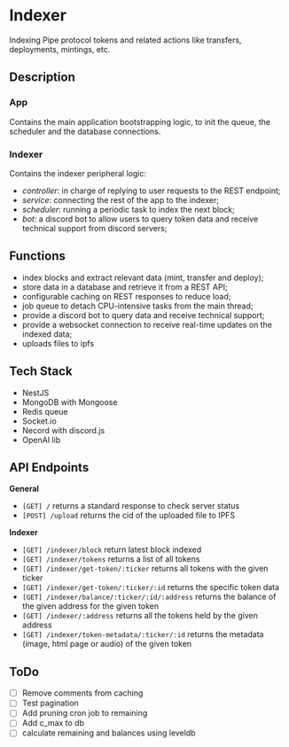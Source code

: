 # Indexer
Indexing Pipe protocol tokens and related actions like transfers, deployments, mintings, etc.

## Description
### App
Contains the main application bootstrapping logic, to init the queue, the scheduler and the database connections.

### Indexer
Contains the indexer peripheral logic:
* *controller*: in charge of replying to user requests to the REST endpoint;
* *service*: connecting the rest of the app to the indexer;
* *scheduler*: running a periodic task to index the next block;
* *bot*: a discord bot to allow users to query token data and receive technical support from discord servers;

## Functions
* index blocks and extract relevant data (mint, transfer and deploy);
* store data in a database and retrieve it from a REST API;
* configurable caching on REST responses to reduce load;
* job queue to detach CPU-intensive tasks from the main thread;
* provide a discord bot to query data and receive technical support;
* provide a websocket connection to receive real-time updates on the indexed data;
* uploads files to ipfs

## Tech Stack
- NestJS
- MongoDB with Mongoose
- Redis queue
- Socket.io
- Necord with discord.js
- OpenAI lib

## API Endpoints
**General**
- `[GET] /`
  returns a standard response to check server status
- `[POST] /upload`
  returns the cid of the uploaded file to IPFS

**Indexer**
- `[GET] /indexer/block`
  return latest block indexed
- `[GET] /indexer/tokens`
  returns a list of all tokens
- `[GET] /indexer/get-token/:ticker`
  returns all tokens with the given ticker
- `[GET] /indexer/get-token/:ticker/:id`
  returns the specific token data
- `[GET] /indexer/balance/:ticker/:id/:address`
  returns the balance of the given address for the given token
- `[GET] /indexer/:address`
  returns all the tokens held by the given address
- `[GET] /indexer/token-metadata/:ticker/:id`
  returns the metadata (image, html page or audio) of the given token

## ToDo
- [ ] Remove comments from caching
- [ ] Test pagination
- [ ] Add pruning cron job to remaining
- [ ] Add c_max to db
- [ ] calculate remaining and balances using leveldb
